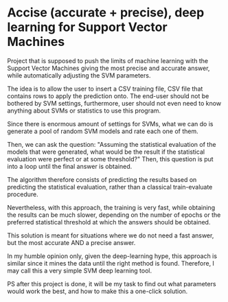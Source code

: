 # Accise (accurate + precise), deep learning for Support Vector Machines
Project that is supposed to push the limits of machine learning with the Support Vector Machines giving the most precise and accurate answer, while automatically adjusting the SVM parameters.


The idea is to allow the user to insert a CSV training file, CSV file that contains rows to apply the prediction onto.
The end-user should not be bothered by SVM settings, furthermore, user should not even need to know anything about SVMs or statistics to use this program.

Since there is enormous amount of settings for SVMs, what we can do is generate a pool of random SVM models and rate each one of them.

Then, we can ask the question: "Assuming the statistical evaluation of the models that were generated, what would be the result if the statistical evaluation were perfect or at some threshold?"
Then, this question is put into a loop until the final answer is obtained.

The algorithm therefore consists of predicting the results based on predicting the statistical evaluation, rather than a classical train-evaluate procedure.

Nevertheless, with this approach, the training is very fast, while obtaining the results can be much slower, depending on the number of epochs or the preferred statistical threshold at which the answers should be obtained.

This solution is meant for situations where we do not need a fast answer, but the most accurate AND a precise answer.


In my humble opinion only, given the deep-learning hype, this approach is similar since it mines the data until the right method is found. 
Therefore, I may call this a very simple SVM deep learning tool.

PS after this project is done, it will be my task to find out what parameters would work the best, and how to make this a one-click solution.


